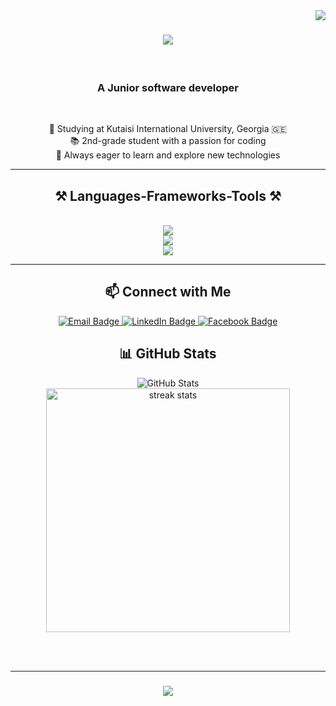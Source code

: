 <img align="right" src="https://visitor-badge.laobi.icu/badge?page_id=Revaz-Goguadze.Revaz-Goguadze" />
<h1 align="center">
    <img src="https://readme-typing-svg.herokuapp.com/?font=Righteous&size=35&center=true&vCenter=true&width=500&height=70&duration=4000&lines=Hi+There!+👋;+I'm+Revaz+Goguadze!;" />
</h1>
<br>
<h3 align="center">A Junior software developer</h3>

<br>
<p align="center">
  🏫 Studying at Kutaisi International University, Georgia 🇬🇪<br>
  📚 2nd-grade student with a passion for coding<br>
  🚀 Always eager to learn and explore new technologies
</p>

<hr>

<h2 align="center">⚒️ Languages-Frameworks-Tools ⚒️</h2>
<br/>
<div align="center">
    <img src="https://skillicons.dev/icons?i=nodejs,github,python,javascript,ocaml,mysql,mongodb,c,java" /><br>
    <img src="https://skillicons.dev/icons?i=react,bootstrap,html,css,vscode,figma,git,linux,vim,neovim,cs" /><br>
    <img src="https://skillicons.dev/icons?i=bash,net,lua,cpp" /><br>
</div
<br>
<hr>

<h2 align="center">📫 Connect with Me</h2>

<p align="center">
  <a href="mailto:goguadze.rezi2022@gmail.com">
    <img src="https://img.shields.io/badge/Email-D14836?style=for-the-badge&logo=gmail&logoColor=white" alt="Email Badge"/>
  </a>
  <a href="https://linkedin.com/in/revaz-goguadze-76a826281">
    <img src="https://img.shields.io/badge/LinkedIn-0077B5?style=for-the-badge&logo=linkedin&logoColor=white" alt="LinkedIn Badge"/>
  </a>
  <a href="https://www.facebook.com/Konishya/">
    <img src="https://img.shields.io/badge/Facebook-1877F2?style=for-the-badge&logo=facebook&logoColor=white" alt="Facebook Badge"/>
  </a>
</p>

<h2 align="center">📊 GitHub Stats</h2>

<p align="center">
  <img src="https://github-readme-stats.vercel.app/api?username=Revaz-Goguadze&show_icons=true&theme=radical" alt="GitHub Stats"/>
  <br>
  <img width=390 src="https://streak-stats.demolab.com/?user=Revaz-Goguadze&count_private=true&theme=react&border_radius=10" alt="streak stats"/>
</p>

<br/><br/>
<hr/>

<h3 align="center">
    <img src="https://readme-typing-svg.herokuapp.com/?font=Righteous&size=25&center=true&vCenter=true&width=500&height=70&duration=4000&lines=Thanks+for+visiting!+✌️;+Shoot+me+a+message+on+Linkedin!;I'm+always+down+to+collab+:)">
</h3>
